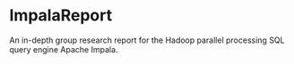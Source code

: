 # ImpalaReport
An in-depth group  research report for the Hadoop parallel processing SQL query engine Apache Impala.
